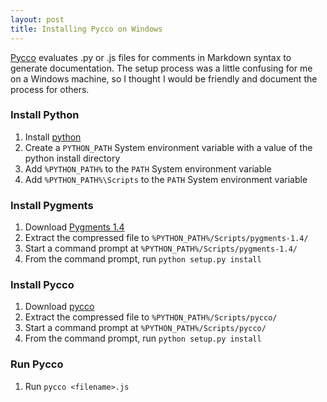 ```yaml
---
layout: post
title: Installing Pycco on Windows
---
```


[Pycco](http://fitzgen.github.com/pycco/) evaluates .py or .js files for comments in Markdown syntax to generate 
documentation. The setup process was a little confusing for me on a Windows machine, so I thought I would be friendly
and document the process for others.


### Install Python

1. Install [python](http://www.python.org/download/releases/2.7.2/)
2. Create a `PYTHON_PATH` System environment variable with a value of the python install directory
3. Add `%PYTHON_PATH%` to the `PATH` System environment variable
4. Add `%PYTHON_PATH%\Scripts` to the `PATH` System environment variable


### Install Pygments

1. Download [Pygments 1.4](https://bitbucket.org/birkenfeld/pygments-main/downloads)
2. Extract the compressed file to `%PYTHON_PATH%/Scripts/pygments-1.4/`
3. Start a command prompt at `%PYTHON_PATH%/Scripts/pygments-1.4/`
4. From the command prompt, run `python setup.py install`


### Install Pycco

1. Download [pycco](https://github.com/fitzgen/pycco/downloads)
2. Extract the compressed file to `%PYTHON_PATH%/Scripts/pycco/`
3. Start a command prompt at `%PYTHON_PATH%/Scripts/pycco/`
4. From the command prompt, run `python setup.py install`


### Run Pycco

1. Run `pycco <filename>.js`